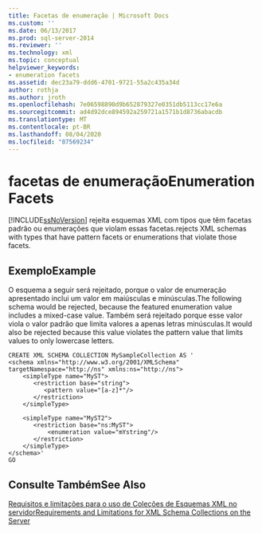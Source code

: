 ```yaml
---
title: Facetas de enumeração | Microsoft Docs
ms.custom: ''
ms.date: 06/13/2017
ms.prod: sql-server-2014
ms.reviewer: ''
ms.technology: xml
ms.topic: conceptual
helpviewer_keywords:
- enumeration facets
ms.assetid: dec23a79-ddd6-4701-9721-55a2c435a34d
author: rothja
ms.author: jroth
ms.openlocfilehash: 7e06598890d9b652879327e0351db5113cc17e6a
ms.sourcegitcommit: ad4d92dce894592a259721a1571b1d8736abacdb
ms.translationtype: MT
ms.contentlocale: pt-BR
ms.lasthandoff: 08/04/2020
ms.locfileid: "87569234"
---
```

# <a name="enumeration-facets"></a><span data-ttu-id="ed15c-102">facetas de enumeração</span><span class="sxs-lookup"><span data-stu-id="ed15c-102">Enumeration Facets</span></span>
  [!INCLUDE[ssNoVersion](../../includes/ssnoversion-md.md)] <span data-ttu-id="ed15c-103">rejeita esquemas XML com tipos que têm facetas padrão ou enumerações que violam essas facetas.</span><span class="sxs-lookup"><span data-stu-id="ed15c-103">rejects XML schemas with types that have pattern facets or enumerations that violate those facets.</span></span>  
  
## <a name="example"></a><span data-ttu-id="ed15c-104">Exemplo</span><span class="sxs-lookup"><span data-stu-id="ed15c-104">Example</span></span>  
 <span data-ttu-id="ed15c-105">O esquema a seguir será rejeitado, porque o valor de enumeração apresentado inclui um valor em maiúsculas e minúsculas.</span><span class="sxs-lookup"><span data-stu-id="ed15c-105">The following schema would be rejected, because the featured enumeration value includes a mixed-case value.</span></span> <span data-ttu-id="ed15c-106">Também será rejeitado porque esse valor viola o valor padrão que limita valores a apenas letras minúsculas.</span><span class="sxs-lookup"><span data-stu-id="ed15c-106">It would also be rejected because this value violates the pattern value that limits values to only lowercase letters.</span></span>  
  
```  
CREATE XML SCHEMA COLLECTION MySampleCollection AS '  
<schema xmlns="http://www.w3.org/2001/XMLSchema" targetNamespace="http://ns" xmlns:ns="http://ns">  
    <simpleType name="MyST">  
       <restriction base="string">  
          <pattern value="[a-z]*"/>  
       </restriction>  
    </simpleType>  
  
    <simpleType name="MyST2">  
       <restriction base="ns:MyST">  
           <enumeration value="mYstring"/>  
       </restriction>  
    </simpleType>  
</schema>'  
GO  
```  
  
## <a name="see-also"></a><span data-ttu-id="ed15c-107">Consulte Também</span><span class="sxs-lookup"><span data-stu-id="ed15c-107">See Also</span></span>  
 [<span data-ttu-id="ed15c-108">Requisitos e limitações para o uso de Coleções de Esquemas XML no servidor</span><span class="sxs-lookup"><span data-stu-id="ed15c-108">Requirements and Limitations for XML Schema Collections on the Server</span></span>](requirements-and-limitations-for-xml-schema-collections-on-the-server.md)  
  
  
